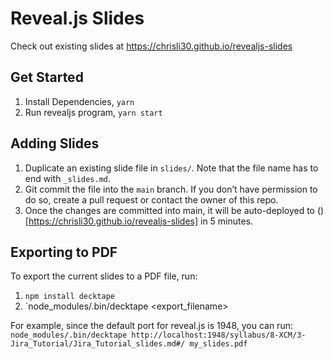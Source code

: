 # Reveal.js Slides
Check out existing slides at https://chrisli30.github.io/revealjs-slides
## Get Started
1. Install Dependencies, `yarn`
2. Run revealjs program, `yarn start`
   
## Adding Slides
1. Duplicate an existing slide file in `slides/`. Note that the file name has to end with `_slides.md`.
2. Git commit the file into the `main` branch. If you don’t have permission to do so, create a pull request or contact the owner of this repo.
3. Once the changes are committed into main, it will be auto-deployed to ()[https://chrisli30.github.io/revealjs-slides] in 5 minutes.

## Exporting to PDF

To export the current slides to a PDF file, run:
1. `npm install decktape`
2. `node_modules/.bin/decktape <URL> <export_filename>

For example, since the default port for reveal.js is 1948, you can run:
`node_modules/.bin/decktape http://localhost:1948/syllabus/8-XCM/3-Jira_Tutorial/Jira_Tutorial_slides.md#/ my_slides.pdf`
